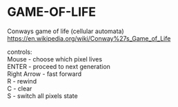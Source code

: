 # GAME-OF-LIFE
Conways game of life (cellular automata)
https://en.wikipedia.org/wiki/Conway%27s_Game_of_Life

controls:  
Mouse          - choose which pixel lives  
ENTER          - proceed to next generation  
Right Arrow    - fast forward  
R              - rewind  
C              - clear  
S              - switch all pixels state  

